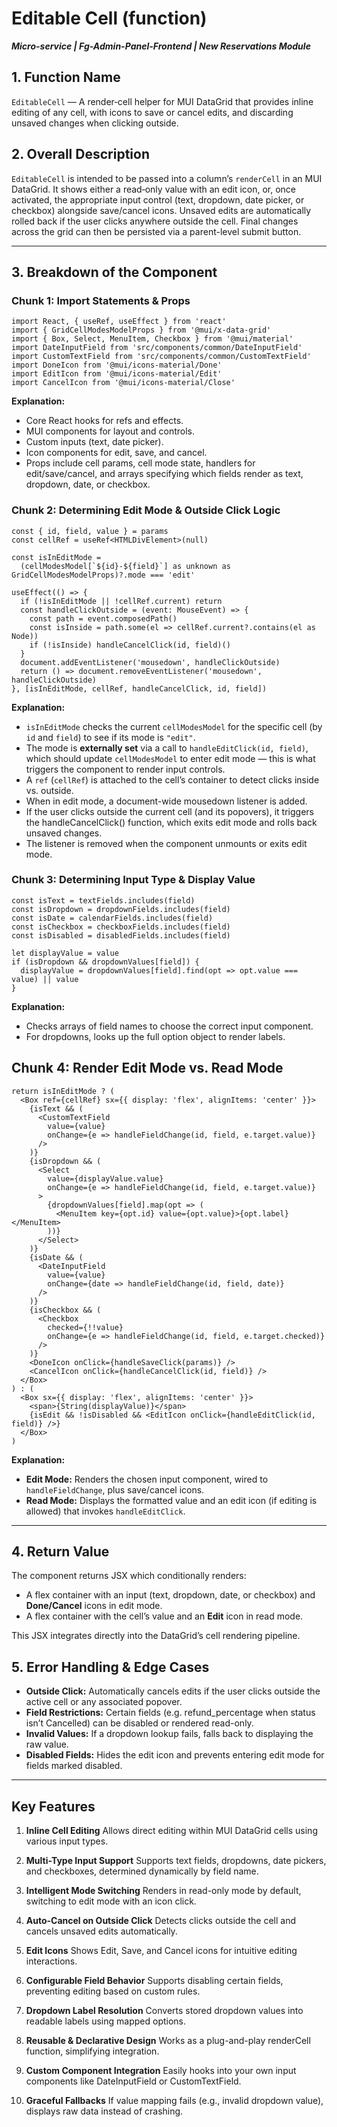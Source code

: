 # Editable Cell (function)
***Micro-service |  Fg-Admin-Panel-Frontend | New Reservations Module*** 

## 1. Function Name
`EditableCell` — A render‑cell helper for MUI DataGrid that provides inline editing of any cell, with icons to save or cancel edits, and discarding unsaved changes when clicking outside.

## 2. Overall Description
`EditableCell` is intended to be passed into a column’s `renderCell` in an MUI DataGrid. It shows either a read‑only value with an edit icon, or, once activated, the appropriate input control (text, dropdown, date picker, or checkbox) alongside save/cancel icons. Unsaved edits are automatically rolled back if the user clicks anywhere outside the cell. Final changes across the grid can then be persisted via a parent-level submit button.

---
## 3. Breakdown of the Component

### Chunk 1: Import Statements & Props

```tsx
import React, { useRef, useEffect } from 'react'
import { GridCellModesModelProps } from '@mui/x-data-grid'
import { Box, Select, MenuItem, Checkbox } from '@mui/material'
import DateInputField from 'src/components/common/DateInputField'
import CustomTextField from 'src/components/common/CustomTextField'
import DoneIcon from '@mui/icons-material/Done'
import EditIcon from '@mui/icons-material/Edit'
import CancelIcon from '@mui/icons-material/Close'
```

**Explanation:**
- Core React hooks for refs and effects.
- MUI components for layout and controls.
- Custom inputs (text, date picker).
- Icon components for edit, save, and cancel.
- Props include cell params, cell mode state, handlers for edit/save/cancel, and arrays specifying which fields render as text, dropdown, date, or checkbox.

### Chunk 2: Determining Edit Mode & Outside Click Logic

```tsx
const { id, field, value } = params
const cellRef = useRef<HTMLDivElement>(null)

const isInEditMode =
  (cellModesModel[`${id}-${field}`] as unknown as GridCellModesModelProps)?.mode === 'edit'

useEffect(() => {
  if (!isInEditMode || !cellRef.current) return
  const handleClickOutside = (event: MouseEvent) => {
    const path = event.composedPath()
    const isInside = path.some(el => cellRef.current?.contains(el as Node))
    if (!isInside) handleCancelClick(id, field)()
  }
  document.addEventListener('mousedown', handleClickOutside)
  return () => document.removeEventListener('mousedown', handleClickOutside)
}, [isInEditMode, cellRef, handleCancelClick, id, field])
```

**Explanation:**
- `isInEditMode` checks the current `cellModesModel` for the specific cell (by `id` and `field`) to see if its mode is `"edit"`.
- The mode is **externally set** via a call to `handleEditClick(id, field)`, which should update `cellModesModel` to enter edit mode — this is what triggers the component to render input controls.
- A `ref` (`cellRef`) is attached to the cell’s container to detect clicks inside vs. outside.
- When in edit mode, a document-wide mousedown listener is added.
- If the user clicks outside the current cell (and its popovers), it triggers the handleCancelClick() function, which exits edit mode and rolls back unsaved changes.
- The listener is removed when the component unmounts or exits edit mode.

### Chunk 3: Determining Input Type & Display Value

```tsx
const isText = textFields.includes(field)
const isDropdown = dropdownFields.includes(field)
const isDate = calendarFields.includes(field)
const isCheckbox = checkboxFields.includes(field)
const isDisabled = disabledFields.includes(field)

let displayValue = value
if (isDropdown && dropdownValues[field]) {
  displayValue = dropdownValues[field].find(opt => opt.value === value) || value
}
```

**Explanation:**
- Checks arrays of field names to choose the correct input component.
- For dropdowns, looks up the full option object to render labels.

## Chunk 4: Render Edit Mode vs. Read Mode

```tsx
return isInEditMode ? (
  <Box ref={cellRef} sx={{ display: 'flex', alignItems: 'center' }}>
    {isText && (
      <CustomTextField
        value={value}
        onChange={e => handleFieldChange(id, field, e.target.value)}
      />
    )}
    {isDropdown && (
      <Select
        value={displayValue.value}
        onChange={e => handleFieldChange(id, field, e.target.value)}
      >
        {dropdownValues[field].map(opt => (
          <MenuItem key={opt.id} value={opt.value}>{opt.label}</MenuItem>
        ))}
      </Select>
    )}
    {isDate && (
      <DateInputField
        value={value}
        onChange={date => handleFieldChange(id, field, date)}
      />
    )}
    {isCheckbox && (
      <Checkbox
        checked={!!value}
        onChange={e => handleFieldChange(id, field, e.target.checked)}
      />
    )}
    <DoneIcon onClick={handleSaveClick(params)} />
    <CancelIcon onClick={handleCancelClick(id, field)} />
  </Box>
) : (
  <Box sx={{ display: 'flex', alignItems: 'center' }}>
    <span>{String(displayValue)}</span>
    {isEdit && !isDisabled && <EditIcon onClick={handleEditClick(id, field)} />}
  </Box>
)
```

**Explanation:**
- **Edit Mode:** Renders the chosen input component, wired to `handleFieldChange`, plus save/cancel icons.
- **Read Mode:** Displays the formatted value and an edit icon (if editing is allowed) that invokes `handleEditClick`.

---

## 4. Return Value

The component returns JSX which conditionally renders:

- A flex container with an input (text, dropdown, date, or checkbox) and **Done/Cancel** icons in edit mode.
- A flex container with the cell’s value and an **Edit** icon in read mode.

This JSX integrates directly into the DataGrid’s cell rendering pipeline.

## 5. Error Handling & Edge Cases
- **Outside Click:** Automatically cancels edits if the user clicks outside the active cell or any associated popover.
- **Field Restrictions:** Certain fields (e.g. refund_percentage when status isn’t Cancelled) can be disabled or rendered read-only.
- **Invalid Values:** If a dropdown lookup fails, falls back to displaying the raw value.
- **Disabled Fields:** Hides the edit icon and prevents entering edit mode for fields marked disabled.

---

## Key Features
1. **Inline Cell Editing**
Allows direct editing within MUI DataGrid cells using various input types.

2. **Multi-Type Input Support**
Supports text fields, dropdowns, date pickers, and checkboxes, determined dynamically by field name.

3. **Intelligent Mode Switching**
Renders in read-only mode by default, switching to edit mode with an icon click.

4. **Auto-Cancel on Outside Click**
Detects clicks outside the cell and cancels unsaved edits automatically.

5. **Edit Icons**
Shows Edit, Save, and Cancel icons for intuitive editing interactions.

6. **Configurable Field Behavior**
Supports disabling certain fields, preventing editing based on custom rules.

7. **Dropdown Label Resolution**
Converts stored dropdown values into readable labels using mapped options.

8. **Reusable & Declarative Design**
Works as a plug-and-play renderCell function, simplifying integration.

9. **Custom Component Integration**
Easily hooks into your own input components like DateInputField or CustomTextField.

10. **Graceful Fallbacks**
If value mapping fails (e.g., invalid dropdown value), displays raw data instead of crashing.

